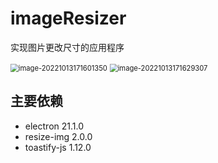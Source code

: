 # imageResizer

实现图片更改尺寸的应用程序

<img src="https://expicture.oss-cn-beijing.aliyuncs.com/img/202210131716579.png" alt="image-20221013171601350" style="zoom:80%;" />

<img src="https://expicture.oss-cn-beijing.aliyuncs.com/img/202210131716581.png" alt="image-20221013171629307" style="zoom:80%;" />



## 主要依赖

- electron 21.1.0
- resize-img 2.0.0
- toastify-js 1.12.0
